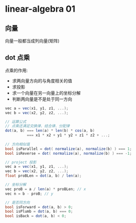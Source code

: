 # linear-algebra 01

## 向量

向量一般都当成列向量(矩阵)

## dot 点乘

点乘的作用:
- 求两向量方向的与角度相关的值
- 求投影
- 求一个向量在另一向量上的坐标分解
- 判断两向量是不是处于同一方向

```c#
vec a = vec(x1, y1, z1, ...);
vec b = vec(x2, y2, z2, ...);

// 运算公式
// 点乘还满足交换律、结合律、分配律
dot(a, b) === len(a) * len(b) * cos(a, b)
          === x1 * x2 + y1 * y2 + z1 * z2 + ...;
          
// 方向相似值
bool isParallel = dot( normalize(a), normalize(b) ) === 1;
bool isReverse = dot( normalize(a), normalize(b) ) === -1;

// project 投影
vec a = vec(x1, y1, z1, ...);
vec b = vec(x2, y2, z2, ...);
float proBLen = dot(a, b) / len(a);

// 坐标分解
vec proB = a / len(a) * proBLen; // x
vec n = b - proB; // y

// 是否同方向
bool isForward = dot(a, b) > 0;
bool isPlumb = dot(a, b) === 0;
bool isBack = dot(a, b) < 0;
```
